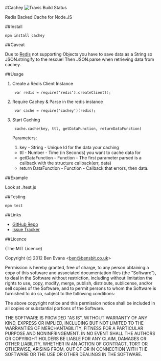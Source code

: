 #Cachey ![Travis Build Status](https://secure.travis-ci.org/bencevans/cachey.png)

Redis Backed Cache for Node.JS

##Install

    npm install cachey

##Caveat

Due to [Redis](http://redis.io) not supporting Objects you have to save data as a String so JSON.stringify to the rescue! Then JSON.parse when retrieving data from cachey.

##Usage

1. Create a Redis Client Instance

    	var redis = require('redis').createClient();

2. Require Cachey & Parse in the redis instance

    	var cache = require('cachey')(redis);

3. Start Caching

    	cache.cache(key, ttl, getDataFunction, returnDataFunction)
	
	Parameters:

	1. key - String - Unique Id for the data your caching
	* ttl - Number - Time (in Seconds) you want to cache data for
	* getDataFunction - Function - The first parameter parsed is a callback with the structure callback(err, data)
	* return DataFunction - Function - Callback that errors, then data.

##Example

Look at ./test.js

##Testing

`npm test`

##Links

* [GitHub Repo](https://github.com/bencevans/cachey)
* [Issue Tracker](https://github.com/bencevans/cachey/issues)

##Licence

(The MIT Licence)

Copyright (c) 2012 Ben Evans &lt;ben@bensbit.co.uk&gt;

Permission is hereby granted, free of charge, to any person obtaining a copy of this software and associated documentation files (the "Software"), to deal in the Software without restriction, including without limitation the rights to use, copy, modify, merge, publish, distribute, sublicense, and/or sell copies of the Software, and to permit persons to whom the Software is furnished to do so, subject to the following conditions:

The above copyright notice and this permission notice shall be included in all copies or substantial portions of the Software.

THE SOFTWARE IS PROVIDED "AS IS", WITHOUT WARRANTY OF ANY KIND, EXPRESS OR IMPLIED, INCLUDING BUT NOT LIMITED TO THE WARRANTIES OF MERCHANTABILITY, FITNESS FOR A PARTICULAR PURPOSE AND NONINFRINGEMENT. IN NO EVENT SHALL THE AUTHORS OR COPYRIGHT HOLDERS BE LIABLE FOR ANY CLAIM, DAMAGES OR OTHER LIABILITY, WHETHER IN AN ACTION OF CONTRACT, TORT OR OTHERWISE, ARISING FROM, OUT OF OR IN CONNECTION WITH THE SOFTWARE OR THE USE OR OTHER DEALINGS IN THE SOFTWARE.